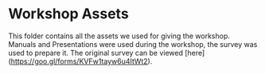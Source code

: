 # Workshop Assets
This folder contains all the assets we used for giving the workshop. Manuals and Presentations were used during the workshop, the survey was used to prepare it. The original survey can be viewed [here] (https://goo.gl/forms/KVFw1tayw6u4ItWt2).